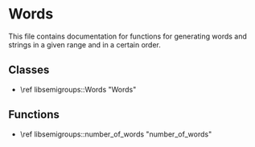 <!--
Distributed under the terms of the GPL license version 3.

The full license is in the file LICENSE, distributed with this
software.
-->

# Words

This file contains documentation for functions for generating words and
strings in a given range and in a certain order.

## Classes

* \ref libsemigroups::Words "Words"

## Functions
* \ref libsemigroups::number_of_words "number_of_words"
